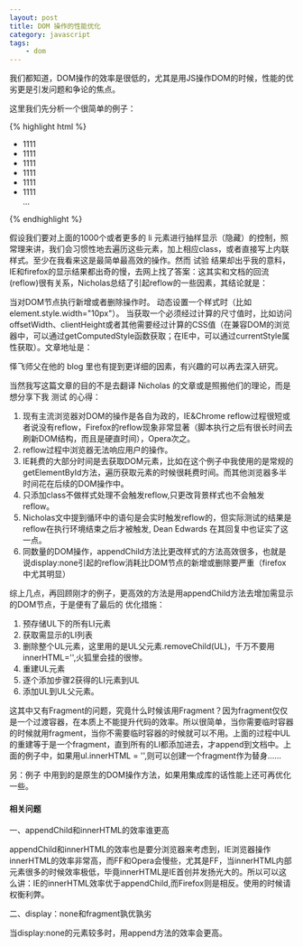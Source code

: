 ```yaml
---
layout: post
title: DOM 操作的性能优化
category: javascript
tags:
    - dom
---
```


我们都知道，DOM操作的效率是很低的，尤其是用JS操作DOM的时候，性能的优劣更是引发问题和争论的焦点。

这里我们先分析一个很简单的例子：

{% highlight html %}
<ul>
<li>1111</li>
<li>1111</li>
<li>1111</li>
<li>1111</li>
<li>1111</li>
<li>1111</li>
...
</ul>
{% endhighlight %}

假设我们要对上面的1000个或者更多的 li 元素进行抽样显示（隐藏）的控制，照常理来讲，我们会习惯性地去遍历这些元素，加上相应class，或者直接写上内联样式。至少在我看来这是最简单最高效的操作。然而 试验 结果却出乎我的意料，IE和firefox的显示结果都出奇的慢，去网上找了答案：这其实和文档的回流(reflow)很有关系，Nicholas总结了引起reflow的一些因素，其结论就是：

当对DOM节点执行新增或者删除操作时。 动态设置一个样式时（比如element.style.width="10px"）。 当获取一个必须经过计算的尺寸值时，比如访问offsetWidth、clientHeight或者其他需要经过计算的CSS值（在兼容DOM的浏览器中，可以通过getComputedStyle函数获取；在IE中，可以通过currentStyle属性获取）。文章地址是：

怿飞师父在他的 blog 里也有提到更详细的因素，有兴趣的可以再去深入研究。

当然我写这篇文章的目的不是去翻译 Nicholas 的文章或是照搬他们的理论，而是想分享下我 测试 的心得：

1. 现有主流浏览器对DOM的操作是各自为政的，IE&Chrome reflow过程很短或者说没有reflow，Firefox的reflow现象非常显著（脚本执行之后有很长时间去刷新DOM结构，而且是硬直时间），Opera次之。
2. reflow过程中浏览器无法响应用户的操作。
3. IE耗费的大部分时间是去获取DOM元素，比如在这个例子中我使用的是常规的getElementById方法，遍历获取元素的时候很耗费时间。而其他浏览器多半时间花在后续的DOM操作中。
4. 只添加class不做样式处理不会触发reflow,只更改背景样式也不会触发reflow。
5. Nicholas文中提到循环中的语句是会实时触发reflow的，但实际测试的结果是 reflow在执行环境结束之后才被触发, Dean Edwards 在其回复中也证实了这一点。
6. 同数量的DOM操作，appendChild方法比更改样式的方法高效很多，也就是说display:none引起的reflow消耗比DOM节点的新增或删除要严重（firefox中尤其明显）

综上几点，再回顾刚才的例子，更高效的方法是用appendChild方法去增加需显示的DOM节点，于是便有了最后的 优化措施：

1. 预存储UL下的所有LI元素
2. 获取需显示的LI列表
3. 删除整个UL元素，这里用的是UL父元素.removeChild(UL)，千万不要用innerHTML='',火狐里会挂的很惨。
4. 重建UL元素
5. 逐个添加步骤2获得的LI元素到UL
6. 添加UL到UL父元素。

这其中又有Fragment的问题，究竟什么时候该用Fragment？因为fragment仅仅是一个过渡容器，在本质上不能提升代码的效率。所以很简单，当你需要临时容器的时候就用fragment，当你不需要临时容器的时候就可以不用。上面的过程中UL的重建等于是一个fragment，直到所有的LI都添加进去，才append到文档中。上面的例子中，如果用ul.innerHTML = '',则可以创建一个fragment作为替身……

另：例子 中用到的是原生的DOM操作方法，如果用集成库的话性能上还可再优化一些。

#### 相关问题

一、appendChild和innerHTML的效率谁更高

appendChild和innerHTML的效率也是要分浏览器来考虑到，IE浏览器操作innerHTML的效率非常高，而FF和Opera会慢些，尤其是FF，当innerHTML内部元素很多的时候效率极低，毕竟innerHTML是IE首创并发扬光大的。所以可以这么讲：IE的innerHTML效率优于appendChild,而Firefox则是相反。使用的时候请权衡利弊。

二、display：none和fragment孰优孰劣

当display:none的元素较多时，用append方法的效率会更高。

